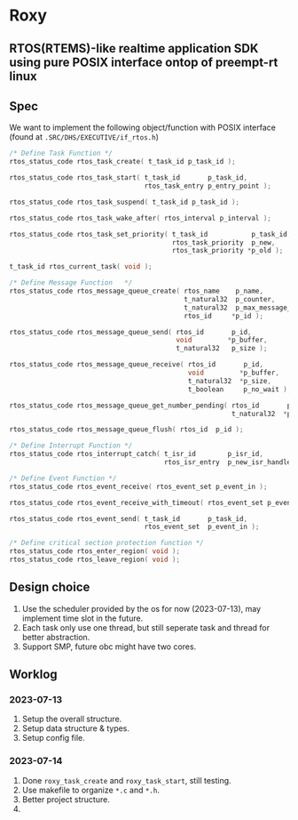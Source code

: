 # Roxy
## RTOS(RTEMS)-like realtime application SDK using pure POSIX interface ontop of preempt-rt linux

## Spec

We want to implement the following object/function with POSIX interface (found at `.SRC/DHS/EXECUTIVE/if_rtos.h`)

```c
/* Define Task Function */
rtos_status_code rtos_task_create( t_task_id p_task_id );

rtos_status_code rtos_task_start( t_task_id       p_task_id,
                                  rtos_task_entry p_entry_point );

rtos_status_code rtos_task_suspend( t_task_id p_task_id );

rtos_status_code rtos_task_wake_after( rtos_interval p_interval );

rtos_status_code rtos_task_set_priority( t_task_id           p_task_id,
                                         rtos_task_priority  p_new,
                                         rtos_task_priority *p_old );

t_task_id rtos_current_task( void );

/* Define Message Function   */
rtos_status_code rtos_message_queue_create( rtos_name    p_name,
                                            t_natural32  p_counter,
                                            t_natural32  p_max_message_size,
                                            rtos_id     *p_id );

rtos_status_code rtos_message_queue_send( rtos_id       p_id,
                                          void         *p_buffer,
                                          t_natural32   p_size );

rtos_status_code rtos_message_queue_receive( rtos_id       p_id,
                                             void         *p_buffer,
                                             t_natural32  *p_size,
                                             t_boolean     p_no_wait );

rtos_status_code rtos_message_queue_get_number_pending( rtos_id       p_id,
                                                        t_natural32  *p_counter );

rtos_status_code rtos_message_queue_flush( rtos_id  p_id );

/* Define Interrupt Function */
rtos_status_code rtos_interrupt_catch( t_isr_id        p_isr_id,
                                       rtos_isr_entry  p_new_isr_handler );

/* Define Event Function */
rtos_status_code rtos_event_receive( rtos_event_set p_event_in );

rtos_status_code rtos_event_receive_with_timeout( rtos_event_set p_event_in );

rtos_status_code rtos_event_send( t_task_id       p_task_id,
                                  rtos_event_set  p_event_in );

/* Define critical section protection function */
rtos_status_code rtos_enter_region( void );
rtos_status_code rtos_leave_region( void );
```

## Design choice

1. Use the scheduler provided by the os for now (2023-07-13), may implement time slot in the future.
2. Each task only use one thread, but still seperate task and thread for better abstraction.
3. Support SMP, future obc might have two cores.

## Worklog

### 2023-07-13

1. Setup the overall structure.
2. Setup data structure & types.
3. Setup config file.

### 2023-07-14

1. Done `roxy_task_create` and `roxy_task_start`, still testing.
2. Use makefile to organize `*.c` and `*.h`.
3. Better project structure.
4. 